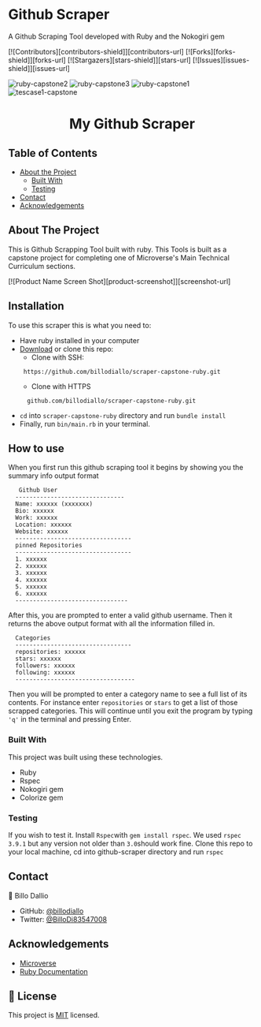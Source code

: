 # Github Scraper
A Github Scraping Tool developed with Ruby and the Nokogiri gem

[![Contributors][contributors-shield]][contributors-url]
[![Forks][forks-shield]][forks-url]
[![Stargazers][stars-shield]][stars-url]
[![Issues][issues-shield]][issues-url]


<!-- PROJECT SCRENSHOOT -->
![ruby-capstone2](https://user-images.githubusercontent.com/11162987/109022267-b8c11680-76cc-11eb-9599-5cbc255b4a4b.PNG)
![ruby-capstone3](https://user-images.githubusercontent.com/11162987/109022276-b9f24380-76cc-11eb-85f1-1ba143e6ecf8.PNG)
![ruby-capstone1](https://user-images.githubusercontent.com/11162987/109022278-ba8ada00-76cc-11eb-80ff-392523aebcc2.PNG)
![tescase1-capstone](https://user-images.githubusercontent.com/11162987/109027257-a7c6d400-76d1-11eb-81b8-4fe11b090d83.PNG)
<br />
<p align="center">
  <a href="https://github.com/billodiallo/scraper-capstone-ruby">
  </a>

  <h1 align="center">My Github Scraper</h1>


<!-- TABLE OF CONTENTS -->
## Table of Contents

* [About the Project](#about-the-project)
  * [Built With](#built-with)
  * [Testing](#testing)
* [Contact](#contact)
* [Acknowledgements](#acknowledgements)


<!-- ABOUT THE PROJECT -->
## About The Project

This is Github Scrapping Tool built with ruby. This Tools is built as a capstone project for completing one of Microverse's Main Technical Curriculum sections.

[![Product Name Screen Shot][product-screenshot]][screenshot-url]

<!-- ABOUT THE PROJECT -->
## Installation

To use this scraper this is what you need to:
* Have ruby installed in your computer
* [Download](https://github.com/billodiallo/scraper-capstone-ruby.git) or clone this repo:
  - Clone with SSH:
  ```
   https://github.com/billodiallo/scraper-capstone-ruby.git
  ```
  - Clone with HTTPS
  ```
    github.com/billodiallo/scraper-capstone-ruby.git
  ```
* `cd` into `scraper-capstone-ruby` directory and run `bundle install`
* Finally, run `bin/main.rb` in your terminal.

## How to use
When you first run this github scraping tool it begins by showing you the summary info output format

```
   Github User
  -------------------------------  
  Name: xxxxxx (xxxxxxx)  
  Bio: xxxxxx  
  Work: xxxxxx  
  Location: xxxxxx  
  Website: xxxxxx  
  ---------------------------------
  pinned Repositories
  ---------------------------------
  1. xxxxxx
  2. xxxxxx
  3. xxxxxx
  4. xxxxxx
  5. xxxxxx
  6. xxxxxx
  --------------------------------
```

After this, you are prompted to enter a valid github username. Then it returns the above output format with all the information filled in.

```
  Categories
  ---------------------------------
  repositories: xxxxxx
  stars: xxxxxx
  followers: xxxxxx
  following: xxxxxx
  ----------------------------------
```
Then you will be prompted to enter a category name to see a full list of its contents. For instance enter `repositories` or `stars` to get a list of those scrapped categories. This will continue until you exit the program by typing `'q'` in the terminal and pressing Enter.

### Built With
This project was built using these technologies.
* Ruby
* Rspec
* Nokogiri gem
* Colorize gem

### Testing
If you wish to test it. Install `Rspec`with `gem install rspec`. We used `rspec 3.9.1` but any version not older than `3.0`should work fine. Clone this repo to your local machine, cd into github-scraper directory and run `rspec`

<!-- LIVE VERSION -->


<!-- CONTACT -->
## Contact

👤 Billo Dallio

- GitHub: [@billodiallo](https://github.com/billodiallo)
- Twitter: [@BilloDi83547008](https://twitter.com/BilloDi83547008)

<!-- ACKNOWLEDGEMENTS -->
## Acknowledgements
* [Microverse](https://www.microverse.org/)
* [Ruby Documentation](https://www.ruby-lang.org/en/documentation/)


## 📝 License

This project is [MIT](https://opensource.org/licenses/MIT) licensed.

